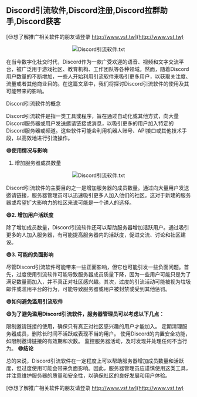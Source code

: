 ## **Discord引流软件,Discord注册,Discord拉群助手,Discord获客**

[😍想了解推广相关软件的朋友请登录 http://www.vst.tw](http://www.vst.tw)

 <center><img src="https://vst.tw/MP4/tuiguang/png/3.png" alt="Discord引流软件.txt"></center>

在当今数字化社交时代，Discord作为一款广受欢迎的语音、视频和文字交流平台，被广泛用于游戏社区、教育机构、工作团队等各种领域。然而，随着Discord用户数量的不断增加，一些人开始利用引流软件来吸引更多用户，以获取关注度、流量或者其他商业目的。在这篇文章中，我们将探讨Discord引流软件的使用及其可能带来的影响。

Discord引流软件的概念

Discord引流软件是指一类工具或程序，旨在通过自动化或其他方式，向大量Discord服务器或用户发送邀请链接或消息，以吸引更多的用户加入特定的Discord服务器或频道。这些软件可能会利用机器人账号、API接口或其他技术手段，以高效地进行引流操作。

**😄使用情况与影响**
1. 增加服务器成员数量

 <center><img src="https://vst.tw/MP4/tuiguang/png/4.png" alt="Discord引流软件.txt"></center>

Discord引流软件的主要目的之一是增加服务器的成员数量。通过向大量用户发送邀请链接，服务器管理员可以迅速吸引更多人加入他们的社区。这对于新建的服务器或希望扩大影响力的社区来说可能是一个诱人的选择。

**😄2. 增加用户活跃度**

除了增加成员数量，Discord引流软件还可以帮助服务器增加活跃用户。通过吸引更多的人加入服务器，有可能提高服务器内的活跃度，促进交流、讨论和社区建设。

**😄3. 可能的负面影响**

尽管Discord引流软件可能带来一些正面影响，但它也可能引发一些负面问题。首先，过度使用引流软件可能导致服务器成员质量下降，因为一些用户可能只是为了满足数量而加入，并不真正对社区感兴趣。其次，过度的引流活动可能被视为垃圾邮件或滥用平台的行为，可能导致服务器或用户被封禁或受到其他惩罚。

**😄如何避免滥用引流软件**

**😄为了避免滥用Discord引流软件，服务器管理员可以考虑以下几点：**

限制邀请链接的使用，确保只有真正对社区感兴趣的用户才能加入。
定期清理服务器成员，删除长时间不活跃或表现不当的用户。
使用Discord的内置安全功能，如限制邀请链接的有效期和次数。
监控服务器活动，及时发现并处理任何不当行为。
**😄结论**

总的来说，Discord引流软件在一定程度上可以帮助服务器增加成员数量和活跃度，但过度使用可能会带来负面影响。因此，服务器管理员应谨慎使用这类工具，并注意维护服务器的质量和安全性，以确保社区的良好发展和用户体验。

[😍想了解推广相关软件的朋友请登录 http://www.vst.tw](http://www.vst.tw)



